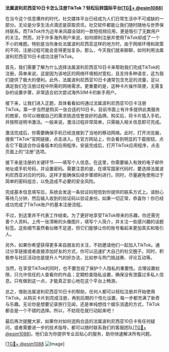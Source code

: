 **法属波利尼西亚10日卡怎么注册TikTok？轻松玩转国际平台[[TG💪+ @esim1088](https://t.me/s/esim1088)]**

在当今这个信息爆炸的时代，社交媒体平台已经成为人们日常生活中不可或缺的一部分。无论是分享生活点滴还是获取资讯，社交软件都能让我们随时随地与世界保持联系。而TikTok作为近年来风靡全球的一款短视频应用，更是吸引了无数用户的关注。然而，对于许多海外用户来说，如何顺利注册并使用TikTok却成了一个不小的难题。特别是当你身处法属波利尼西亚这样的地方时，由于网络环境和政策的不同，注册过程可能会变得更加复杂。那么，今天我们就来聊聊，如何利用法属波利尼西亚10日卡成功注册TikTok。

首先，我们需要了解为什么选择法属波利尼西亚10日卡来帮助我们完成TikTok的注册。简单来说，这是因为该地区的网络环境相对宽松，且支持多种语言，这为我们提供了极大的便利。此外，法属波利尼西亚10日卡通常包含充足的流量，足以满足我们在注册过程中所需的网络需求。更重要的是，这种卡片操作简便，无需复杂的设置步骤，非常适合初次尝试海外SIM卡的新手用户。

接下来，让我们进入正题，具体看看如何通过法属波利尼西亚10日卡注册TikTok。第一步当然是购买一张合适的10日卡。目前市面上有许多提供此类服务的商家，你可以根据自己的需求挑选信誉良好的品牌。购买后，将卡片插入手机，并按照说明书激活。一般来说，激活过程非常简单，只需输入相关信息即可完成。

激活完成后，你需要确保手机已经连接到了当地的移动网络。此时，打开浏览器，搜索“TikTok”官网链接，点击进入。在官方网站上，你会看到明显的下载按钮，点击它下载适合你设备版本的应用程序。安装完成后，打开TikTok应用程序，点击页面上的“注册”选项。

接下来是注册的关键环节——填写个人信息。在这里，你需要输入有效的电子邮件地址或手机号码，并设置密码。需要注意的是，在填写国家代码时，要选择法属波利尼西亚对应的代码，这样才能确保后续步骤顺利进行。同时，尽量避免使用过于简单的密码组合，以免造成不必要的安全风险。

完成基本信息填写后，系统会发送一条验证码短信到你提供的联系方式上。请耐心等待几分钟，然后输入收到的验证码以验证身份。如果一切正常，恭喜你！你已经成功完成了TikTok账户的基本注册流程。

不过，到这里并不代表工作结束。为了更好地享受TikTok带来的乐趣，你还需完善个人资料。上传一张清晰的头像图片，填写个人简介，并关注一些感兴趣的话题标签。这些细节虽然看似微不足道，但它们能够让你的账号看起来更加真实和吸引人。

另外，如果你希望获得更多来自朋友的关注，不妨邀请他们一起加入TikTok。通过分享链接或者直接添加好友的方式，你可以迅速扩大自己的社交圈子。同时，积极参与社区活动也是提升人气的好办法，比如参与热门挑战赛、评论互动等。

当然，在享受TikTok的同时，也不要忽视了保护个人隐私的重要性。合理设置权限，只允许信任的人查看你的作品；定期检查隐私设置，确保没有泄露过多私人信息。只有做到这一点，才能真正安心地在这个平台上畅游。

总之，借助法属波利尼西亚10日卡的帮助，任何人都可以轻松注册并开始使用TikTok。从购买卡片到完成注册，再到后期的个性化设置，每一步都充满了新奇与乐趣。无论你是想要记录旅行见闻，还是单纯想找个娱乐消遣的方式，TikTok都会是一个不错的选择。所以，不妨现在就行动起来吧！

最后再次提醒大家，如果你对如何选购合适的法属波利尼西亚10日卡有任何疑问，或者需要进一步的技术指导，都可以随时联系我们的客服团队[[TG💪+ @esim1088](https://t.me/s/esim1088)]。他们会为你提供专业且贴心的服务，助你快速解决所有问题。

[[TG💪+ @esim1088](https://t.me/s/esim1088) ![Image](https://i.postimg.cc/4NQfJmqS/Snipaste-2025-05-13-00-14-12.png)]
